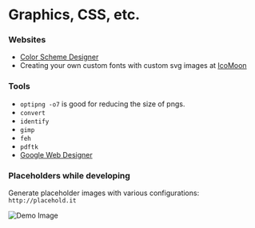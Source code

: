 # Graphics, CSS, etc.

### Websites

* [Color Scheme Designer](http://paletton.com/#uid=1000u0kllllaFw0g0qFqFg0w0aF)
* Creating your own custom fonts with custom svg images at [IcoMoon](https://icomoon.io/)

### Tools

* `optipng -o7` is good for reducing the size of pngs.
* `convert`
* `identify`
* `gimp`
* `feh`
* `pdftk`
* [Google Web Designer](http://www.google.com/webdesigner)

### Placeholders while developing

Generate placeholder images with various configurations: `http://placehold.it`

![Demo Image](http://placehold.it/100x100?text=demo+image)

### 
